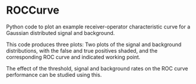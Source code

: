 # ROCCurve
Python code to plot an example receiver-operator characteristic curve for a Gaussian distributed signal and background. 

This code produces three plots: Two plots of the signal and background distributions, with the false and true positives shaded, and the corresponding ROC curve and indicated working point. 

The effect of the threshold, signal and background rates on the ROC curve performance can be studied using this. 
